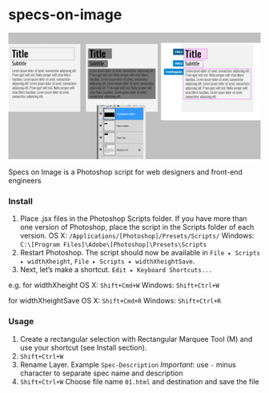 # specs-on-image

<img src="description.png" title="specs on image">

Specs on Image is a Photoshop script for web designers and front-end engineers

### Install
1. Place .jsx files in the Photoshop Scripts folder. If you have more than one version of Photoshop, place the script in the Scripts folder of each version.
OS X: `/Applications/[Photoshop]/Presets/Scripts/`
Windows: `C:\[Program Files]\Adobe\[Photoshop]\Presets\Scripts`
2. Restart Photoshop. The script should now be available in 
`File ▸ Scripts ▸ widthXheight`,
`File ▸ Scripts ▸ widthXheightSave`.
3. Next, let’s make a shortcut. `Edit ▸ Keyboard Shortcuts...`

e.g.
for widthXheight
OS X: `Shift+Cmd+W`
Windows: `Shift+Ctrl+W`

for widthXheightSave
OS X: `Shift+Cmd+R`
Windows: `Shift+Ctrl+R`


### Usage

1. Create a rectangular selection with Rectangular Marquee Tool (M) and use your shortcut (see Install section).
2. `Shift+Ctrl+W`
3. Rename Layer. Example `Spec-Description` *Important*: use `-` minus character to separate spec name and description
4. `Shift+Ctrl+W` Choose file name `01.html` and destination and save the file
